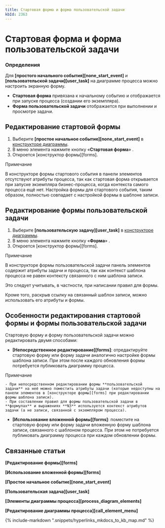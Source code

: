 ```yaml
---
title: Стартовая форма и форма пользовательской задачи
kbId: 2363
---
```


# Стартовая форма и форма пользовательской задачи

### Определения

Для **[простого начального события][none_start_event]** и **[пользовательской задачи][user_task]** на диаграмме процесса можно настроить экранную форму.

- **Стартовая форма** привязана к начальному событию и отображается при запуске процесса (создании его экземпляра).
- **Форма пользовательской задачи** отображается при выполнении и просмотре задачи.

## Редактирование стартовой формы

1. Выберите **[простое начальное событие][none_start_event]** в [конструкторе диаграммы](https://kb.comindware.ru/article.php?id=2356).
2. В меню элемента нажмите кнопку «**Стартовая форма**» *‌*.
3. Откроется [конструктор формы][forms].

Примечание

В конструкторе формы стартового события в панели элементов отсутствуют атрибуты процесса, так как стартовая форма открывается при запуске экземпляра бизнес-процесса, когда контекста самого процесса ещё нет. Настройка формы для стартового события, таким образом, полностью совпадает с настройкой формы в шаблоне записи.

## Редактирование формы пользовательской задачи

1. Выберите **[пользовательскую задачу][user_task]** в [конструкторе диаграммы](https://kb.comindware.ru/article.php?id=2356).
2. В меню элемента нажмите кнопку «**Форма**» *‌*.
3. Откроется [конструктор формы][forms].

Примечание

В конструкторе формы пользовательской задачи панель элементов содержит атрибуты задачи и процесса, так как контекст шаблона процесса не равен контексту связанного с ним шаблона записи.

Это следует учитывать, в частности, при написании правил для формы.

Кроме того, раскрыв ссылку на связанный шаблон записи, можно использовать его атрибуты и формы.

## Особенности редактирования стартовой формы и формы пользовательской задачи

Стартовую форму и форму пользовательской задачи можно редактировать двумя способами:

- **[Непосредственное редактирование][forms]**: отредактируйте стартовую форму или форму задачи аналогично настройке формы шаблона записи. При этом после каждого обновления формы потребуется публиковать диаграмму процесса.

Примечание

    - При непосредственном редактировании формы **пользовательской задачи** на неё можно поместить атрибуты задачи (которые недоступны на панели элементов в [конструкторе формы][forms] при редактировании формы шаблона записи).
    - При составлении правил для формы пользовательской задачи в **формулах** и выражениях **N3** используется контекст атрибутов задачи (а не записи, связанной с экземпляром процесса).
- **[Использование вложенной формы][forms]**: поместите на стартовую форму или форму задачи вложенную форму шаблона записи, связанного с шаблоном процесса. При этом не потребуется публиковать диаграмму процесса при каждом обновлении формы.

## Связанные статьи

**[Редактирование формы][forms]**

**[Использование вложенной формы][forms]**

**[Простое начальное событие][none_start_event]**

**[Пользовательская задача][user_task]**

**[Элементы диаграммы процесса][process_diagram_elements]**

**[Редактирование диаграммы процесса][call_element_menu]**

{% include-markdown ".snippets/hyperlinks_mkdocs_to_kb_map.md" %}
